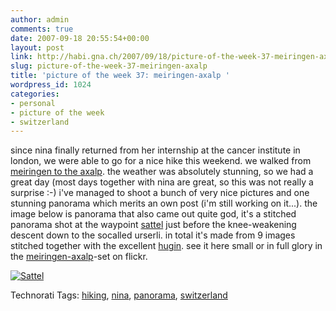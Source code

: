 ```yaml
---
author: admin
comments: true
date: 2007-09-18 20:55:54+00:00
layout: post
link: http://habi.gna.ch/2007/09/18/picture-of-the-week-37-meiringen-axalp/
slug: picture-of-the-week-37-meiringen-axalp
title: 'picture of the week 37: meiringen-axalp '
wordpress_id: 1024
categories:
- personal
- picture of the week
- switzerland
---
```


since nina finally returned from her internship at the cancer institute in london, we were able to go for a nice hike this weekend. we walked from [meiringen to the axalp](http://tinyurl.com/2zxpop). the weather was absolutely stunning, so we had a great day (most days together with nina are great, so this was not really a surprise :-)
i've managed to shoot a bunch of  very nice pictures and one stunning panorama which merits an own post (i'm still working on it...).
the image below is panorama that also came out quite god, it's a stitched panorama shot at the waypoint [sattel](http://map.search.ch/meiringen?x=-2657&y=546&poi=verkehr,gastro,geo,anzeigen) just before the knee-weakening descent down to the socalled urserli. in total it's made from 9 images stitched together with the excellent [hugin](http://hugin.sourceforge.net/).
see it here small or in full glory in the [meiringen-axalp](http://flickr.com/photos/habi/sets/72157602063046768/)-set on flickr.



[![Sattel](http://habi.gna.ch/wp-content/uploads/2007/09/sattel-tm.jpg)](http://habi.gna.ch/wp-content/uploads/2007/09/sattel.jpg)




Technorati Tags: [hiking](http://www.technorati.com/tag/hiking), [nina](http://www.technorati.com/tag/nina), [panorama](http://www.technorati.com/tag/panorama), [switzerland](http://www.technorati.com/tag/switzerland)
